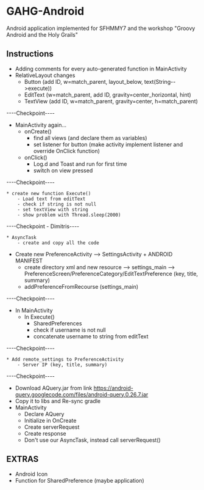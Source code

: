 GAHG-Android
============

Android application implemented for SFHMMY7 and the workshop "Groovy Android and the Holy Grails"

Instructions
------------

- Adding comments for every auto-generated function in MainActivity
- RelativeLayout changes
	* Button (add ID, w=match_parent, layout_below, text(String-->execute))
	* EditText (w=match_parent, add ID, gravity=center_horizontal, hint)
	* TextView (add ID, w=match_parent, gravity=center, h=match_parent)

----Checkpoint----

- MainActivity again...
	* onCreate()
		- find all views (and declare them as variables)
		- set listener for button (make activity implement listener and override OnClick function)
	* onClick()
		- Log.d and Toast and run for first time
		- switch on view pressed

----Checkpoint----
		
	* create new function Execute()
		- Load text from editText
		- check if string is not null
		- set textView with string
		- show problem with Thread.sleep(2000)
	
----Checkpoint - Dimitris----
		
	* AsyncTask
		- create and copy all the code
		
- Create new PreferenceActivity --> SettingsActivity + ANDROID MANIFEST
	* create directory xml and new resource --> settings_main --> PreferenceScreen/PreferenceCategory/EditTextPreference (key, title, summary)
	* addPreferenceFromRecourse (settings_main)

----Checkpoint----
	
- In MainActivity 
	* In Execute()
		- SharedPreferences
		- check if username is not null
		- concatenate username to string from editText

----Checkpoint----

	* Add remote_settings to PreferenceActivity
		- Server IP (key, title, summary)

----Checkpoint----

- Download AQuery.jar from link https://android-query.googlecode.com/files/android-query.0.26.7.jar
- Copy it to libs and Re-sync gradle
- MainActivity
	* Declare AQuery
	* Initialize in OnCreate
	* Create serverRequest
	* Create response
	* Don't use our AsyncTask, instead call serverRequest()

EXTRAS
----------
- Android Icon
- Function for SharedPreference (maybe application)

